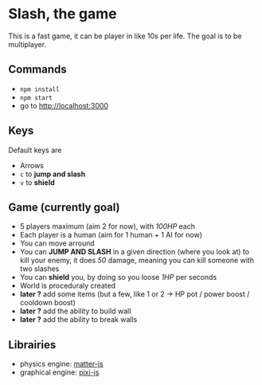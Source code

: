 # Slash, the game
This is a fast game, it can be player in like 10s per life.
The goal is to be multiplayer.

## Commands
 - `npm install`
 - `npm start`
 - go to [http://localhost:3000](http://localhost:3000)

## Keys
Default keys are
 - Arrows
 - `c` to **jump and slash**
 - `v` to **shield**

## Game (currently goal)
 - 5 players maximum (aim 2 for now), with _100HP_ each
 - Each player is a human (aim for 1 human + 1 AI for now)
 - You can move arround
 - You can **JUMP AND SLASH** in a given direction (where you look at) to kill your enemy, it does _50_ damage, meaning you can kill someone with two slashes
 - You can **shield** you, by doing so you loose _1HP_ per seconds
 - World is proceduraly created
 - **later ?** add some items (but a few, like 1 or 2 -> HP pot / power boost / cooldown boost)
 - **later ?** add the ability to build wall
 - **later ?** add the ability to break walls

## Librairies
 - physics engine: [matter-js](https://github.com/liabru/matter-js)
 - graphical engine: [pixi-js](http://www.pixijs.com/)
